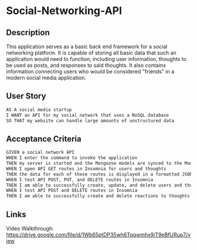 # Social-Networking-API

## Description

This application serves as a basic back end framework for a social networking platform. It is capable of storing all basic data that such an application would need to function, including user information, thoughts to be used as posts, and responses to said thoughts. It also contains information connecting users who would be considered "friends" in a modern social media application.

## User Story

```md
AS A social media startup
I WANT an API for my social network that uses a NoSQL database
SO THAT my website can handle large amounts of unstructured data
```

## Acceptance Criteria

```md
GIVEN a social network API
WHEN I enter the command to invoke the application
THEN my server is started and the Mongoose models are synced to the MongoDB database
WHEN I open API GET routes in Insomnia for users and thoughts
THEN the data for each of these routes is displayed in a formatted JSON
WHEN I test API POST, PUT, and DELETE routes in Insomnia
THEN I am able to successfully create, update, and delete users and thoughts in my database
WHEN I test API POST and DELETE routes in Insomnia
THEN I am able to successfully create and delete reactions to thoughts and add and remove friends to a user’s friend list
```

## Links

Video Walkthrough: https://drive.google.com/file/d/1Wb65ptDP35wh6Tqqwmhx9iT9eBfURup7/view